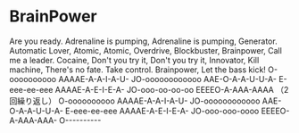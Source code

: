 # BrainPower
Are you ready.
Adrenaline is pumping,    Adrenaline is pumping,  Generator.
Automatic Lover,  Atomic, Atomic, Overdrive,    Blockbuster,   Brainpower,  Call me a leader.
Cocaine,    Don't you try it, Don't you try it,  Innovator, Kill machine,    There's no fate.
Take control.
Brainpower,
Let the bass kick!
O-oooooooooo AAAAE-A-A-I-A-U- JO-oooooooooooo AAE-O-A-A-U-U-A- E-eee-ee-eee AAAAE-A-E-I-E-A- JO-ooo-oo-oo-oo EEEEO-A-AAA-AAAA  （2回繰り返し）
O-oooooooooo AAAAE-A-A-I-A-U-  JO-oooooooooooo AAE-O-A-A-U-U-A-  E-eee-ee-eee AAAAE-A-E-I-E-A- JO-ooo-ooo-oooo EEEEO-A-AAA-AAA-  O----------
